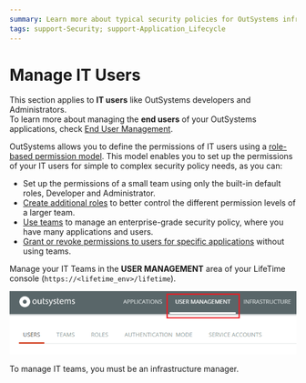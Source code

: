 ```yaml
---
summary: Learn more about typical security policies for OutSystems infrastructures. Check how to define a simple security policy for small teams or large teams, and how to set up enterprise-grade security policies.
tags: support-Security; support-Application_Lifecycle
---
```


# Manage IT Users

<div class="info" markdown="1">

This section applies to **IT users** like OutSystems developers and Administrators.  
To learn more about managing the **end users** of your OutSystems applications, check [End User Management](../../develop/security/end-user-manage/intro.md).

</div>

OutSystems allows you to define the permissions of IT users using a [role-based permission model](about-permission-levels.md). This model enables you to set up the permissions of your IT users for simple to complex security policy needs, as you can:

* Set up the permissions of a small team using only the built-in default roles, Developer and Administrator.
* [Create additional roles](create-an-it-role.md#create-a-new-role) to better control the different permission levels of a larger team.
* [Use teams](create-an-it-team.md) to manage an enterprise-grade security policy, where you have many applications and users.
* [Grant or revoke permissions to users for specific applications](grant-it-roles-for-a-specific-application.md) without using teams.

Manage your IT Teams in the **USER MANAGEMENT** area of your LifeTime console (`https://<lifetime_env>/lifetime`).

![](images/intro-1.png)

To manage IT teams, you must be an infrastructure manager.
